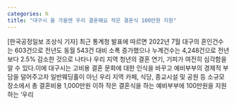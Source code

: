 ```yaml
---
categories: h
title: "대구시 올 가을엔 우리 결혼해요 작은 결혼식 100만원 지원"
---
```

[한국공정일보 조상식 기자] 최근 통계청 발표에 따르면 2022년 7월 대구의 혼인건수는 603건으로 전년도 동월 543건 대비 소폭 증가했으나 누계건수는 4,248건으로 전년보다 2.5% 감소한 것으로 나타나 우리 지역 청년의 결혼 연기, 기피가 여전히 심각함을 알 수 있다.이에 대구시는 고비용 결혼 문화에 대한 인식을 바꾸고 예비부부의 경제적 부담을 덜어주고자 일반웨딩홀이 아닌 우리 지역 카페, 식당, 종교시설 및 공원 등 소규모 장소에서 총 결혼비용 1,000만원 이하 작은 결혼식을 하는 예비부부에 100만원을 지원하는 ‘우리